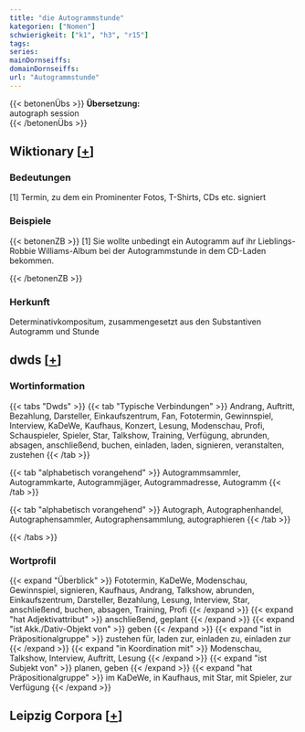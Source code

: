 ```yaml
---
title: "die Autogrammstunde"
kategorien: ["Nomen"]
schwierigkeit: ["k1", "h3", "r15"]
tags:
series:
mainDornseiffs:
domainDornseiffs:
url: "Autogrammstunde"
---
```


{{< betonenÜbs >}}
**Übersetzung:**  
autograph session  
{{< /betonenÜbs >}}

## Wiktionary [[+](https://de.wiktionary.org/wiki/Autogrammstunde)]

### Bedeutungen
[1] Termin, zu dem ein Prominenter Fotos, T-Shirts, CDs etc. signiert  

### Beispiele
{{< betonenZB >}}
[1] Sie wollte unbedingt ein Autogramm auf ihr Lieblings-Robbie Williams-Album bei der Autogrammstunde in dem CD-Laden bekommen.  

{{< /betonenZB >}}
### Herkunft
Determinativkompositum, zusammengesetzt aus den Substantiven Autogramm und Stunde  



## dwds [[+](https://www.dwds.de/wb/Autogrammstunde)]

### Wortinformation
{{< tabs "Dwds" >}}
{{< tab "Typische Verbindungen" >}}
Andrang, Auftritt, Bezahlung, Darsteller, Einkaufszentrum, Fan, Fototermin, Gewinnspiel, Interview, KaDeWe, Kaufhaus, Konzert, Lesung, Modenschau, Profi, Schauspieler, Spieler, Star, Talkshow, Training, Verfügung, abrunden, absagen, anschließend, buchen, einladen, laden, signieren, veranstalten, zustehen
{{< /tab >}}

{{< tab "alphabetisch vorangehend" >}}
Autogrammsammler, Autogrammkarte, Autogrammjäger, Autogrammadresse, Autogramm
{{< /tab >}}

{{< tab "alphabetisch vorangehend" >}}
Autograph, Autographenhandel, Autographensammler, Autographensammlung, autographieren
{{< /tab >}}

{{< /tabs >}}

### Wortprofil
{{< expand "Überblick" >}} Fototermin, KaDeWe, Modenschau, Gewinnspiel, signieren, Kaufhaus, Andrang, Talkshow, abrunden, Einkaufszentrum, Darsteller, Bezahlung, Lesung, Interview, Star, anschließend, buchen, absagen, Training, Profi {{< /expand >}}
{{< expand "hat Adjektivattribut" >}} anschließend, geplant {{< /expand >}}
{{< expand "ist Akk./Dativ-Objekt von" >}} geben {{< /expand >}}
{{< expand "ist in Präpositionalgruppe" >}} zustehen für, laden zur, einladen zu, einladen zur {{< /expand >}}
{{< expand "in Koordination mit" >}} Modenschau, Talkshow, Interview, Auftritt, Lesung {{< /expand >}}
{{< expand "ist Subjekt von" >}} planen, geben {{< /expand >}}
{{< expand "hat Präpositionalgruppe" >}} im KaDeWe, in Kaufhaus, mit Star, mit Spieler, zur Verfügung {{< /expand >}}

## Leipzig Corpora [[+](https://corpora.uni-leipzig.de/en/res?word=Autogrammstunde&corpusId=deu_newscrawl-public_2018)]

